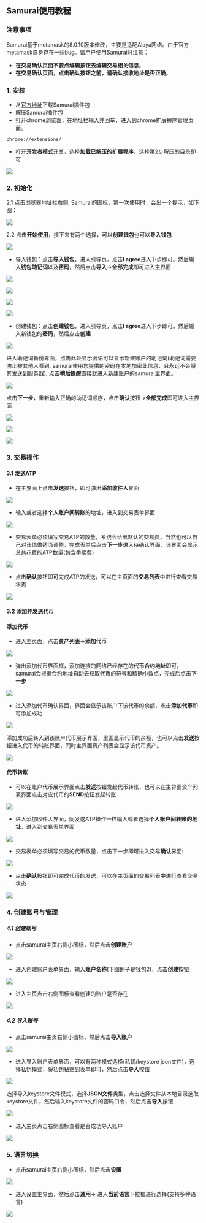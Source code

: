 ## Samurai使用教程

### 注意事项

Samurai基于metamask的8.0.10版本修改，主要是适配Alaya网络。由于官方metamask自身存在一些bug。请用户使用Samurai时注意：

* **在交易确认页面不要点编辑按钮去编辑交易相关信息**。
* **在交易确认页面，点击确认按钮之前，请确认接收地址是否正确**。

### 1. 安装

+ 从[官方地址](https://github.com/AlayaNetwork/Samurai/releases/download/v8.0.11/samurai-chrome-8.0.11.zip)下载Samurai插件包
+ 解压Samurai插件包
+ 打开chrome浏览器，在地址栏输入并回车，进入到chrome扩展程序管理页面。

```
chrome://extensions/
```

+ 打开**开发者模式**开关，选择**加载已解压的扩展程序**，选择第2步解压的目录即可

![](./images/add-chrome.jpg)

### 2. 初始化

2.1 点击浏览器地址栏右侧, Samurai的图标，第一次使用时，会出一个提示，如下图：

![](./images/samurai-welcome.jpg)

2.2 点击**开始使用**，接下来有两个选择，可以**创建钱包**也可以**导入钱包**

![](./images/samurai-select-action.jpg)

+ 导入钱包：点击**导入钱包**，进入引导页，点击**I agree**进入下步即可。然后输入**钱包助记词**以及**密码**，然后点击**导入**->**全部完成**即可进入主界面

![](./images/samurai-agreement.jpg)

![](./images/samurai-import-seed.jpg)

![](./images/samurai-import-end.jpg)

![](./images/samurai-import-home.jpg)

+ 创建钱包：点击**创建钱包**，进入引导页，点击**I agree**进入下步即可。然后输入新钱包的**密码**，然后点击**创建**

![](./images/samurai-create-password.jpg)

进入助记词备份界面，点击此处显示密语可以显示新建账户的助记词(助记词需要防止被其他人看到, samurai使用您提供的密码在本地加密此信息，且永远不会将其发送到服务器), 点击**稍后提醒**直接就进入新建账户的samurai主界面。

![](./images/samurai-create-seed.jpg)

点击**下一步**，重新输入正确的助记词顺序，点击**确认**按钮->**全部完成**即可进入主界面

![](./images/samurai-create-seed-confirm.jpg)

![](./images/samurai-import-end.jpg)

![](./images/samurai-create-home.jpg)

### 3. 交易操作

#### 3.1 发送ATP

+ 在主界面上点击**发送**按钮，即可弹出**添加收件人**界面

![](./images/samurai-send-address-input.jpg)

+ 输入或者选择**个人账户间转账**的地址，进入到交易表单界面：

![](./images/samurai-send-input.jpg)

+ 交易表单必须填写交易ATP的数量，系统会给出默认的交易费，当然也可以自己对该值做适当调整，完成表单后点击**下一步**进入待确认界面，该界面会显示总共花费的ATP数量(包含手续费)

![](./images/samurai-send-confirm.jpg)

+ 点击**确认**按钮即可完成ATP的发送，可以在主页面的**交易列表**中进行查看交易状态

![](./images/samurai-tx-detail.jpg)

#### 3.2 添加并发送代币

#### 添加代币

+ 进入主页面，点击**资产列表**->**添加代币**

![](./images/samurai-home-add-token.jpg)

+ 弹出添加代币界面框，添加连接的网络已经存在的**代币合约地址**即可，samurai会根据合约地址自动去获取代币的符号和精确小数点，完成后点击**下一步**

![](./images/samurai-add-token-input.jpg)

+ 进入添加代币确认界面，界面会显示该账户下该代币的余额，点击**添加代币**即可添加成功

![](./images/samurai-add-token-confirm.jpg)

添加成功后转入到该账户代币展示界面，里面显示代币的余额，也可以点击**发送**按钮进入代币的转账界面，同时主界面资产列表会显示该代币资产。

![](./images/samurai-token-display.jpg)

#### 代币转账

+ 可以在账户代币展示界面点击**发送**按钮发起代币转账，也可以在主界面资产列表界面点击对应代币的**SEND**按钮发起转账

![](./images/samurai-assets-list.jpg)

+ 进入添加收件人界面，同发送ATP操作一样输入或者选择**个人账户间转账的地址**，进入到交易表单界面

![](./images/samurai-send-token-input.jpg)

+ 交易表单必须填写交易的代币数量，点击下一步即可进入交易**确认**界面:

![](./images/samurai-send-token-confirm.jpg)

+ 点击**确认**按钮即可完成代币的发送，可以在主页面的交易列表中进行查看交易状态

![](./images/samurai-token-tx-detail.jpg)

### 4. 创建账号与管理

##### 4.1 创建账号

+ 点击samurai主页右侧小图标，然后点击**创建账户**

![](./images/samurai-home-create-account.jpg)

+ 进入创建账户表单界面，输入**账户名称**(下图例子是钱包2)，点击**创建**按钮

![](./images/samurai-home-create-account-input.jpg)

+ 进入主页点击右侧图标查看创建的账户是否存在

![](./images/samurai-home-create-account-end.jpg)

##### 4.2 导入账号

+ 点击samurai主页右侧小图标，然后点击**导入账户**

![](./images/samurai-home-import-account.jpg)

+ 进入导入账户表单界面，可以有两种模式选择(私钥/keystore json文件)，选择私钥模式，将私钥粘贴到表单即可，然后点击**导入**按钮

![](./images/samurai-home-import-account-privatekey-input.jpg)

选择导入keystore文件模式，选择**JSON文件**类型，点击选择文件从本地目录选取keystore文件，然后输入keystore文件的密码口令，然后点击**导入**按钮

![](./images/samurai-home-import-accout-keystore.jpg)

+ 进入主页点击右侧图标查看是否成功导入账户

![](./images/samurai-home-import-account-end.jpg)

### 5. 语言切换

+ 点击samurai主页右侧小图标，然后点击**设置**

![](./images/samurai-home-setting.jpg)

+ 进入设置主界面，然后点击**通用**-> 进入**当前语言**下拉框进行选择(支持多种语言)

![](./images/samurai-home-setting-language.jpg)

